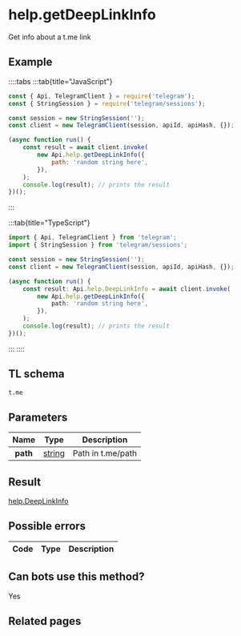 # help.getDeepLinkInfo

Get info about a t.me link

## Example

::::tabs
:::tab{title="JavaScript"}

```js
const { Api, TelegramClient } = require('telegram');
const { StringSession } = require('telegram/sessions');

const session = new StringSession('');
const client = new TelegramClient(session, apiId, apiHash, {});

(async function run() {
    const result = await client.invoke(
        new Api.help.getDeepLinkInfo({
            path: 'random string here',
        }),
    );
    console.log(result); // prints the result
})();
```

:::

:::tab{title="TypeScript"}

```ts
import { Api, TelegramClient } from 'telegram';
import { StringSession } from 'telegram/sessions';

const session = new StringSession('');
const client = new TelegramClient(session, apiId, apiHash, {});

(async function run() {
    const result: Api.help.DeepLinkInfo = await client.invoke(
        new Api.help.getDeepLinkInfo({
            path: 'random string here',
        }),
    );
    console.log(result); // prints the result
})();
```

:::
::::

## TL schema

```txt
t.me
```

## Parameters

|   Name   | Type                                            | Description       |
| :------: | ----------------------------------------------- | ----------------- |
| **path** | [string](https://core.telegram.org/type/string) | Path in t.me/path |

## Result

[help.DeepLinkInfo](https://core.telegram.org/type/help.DeepLinkInfo)

## Possible errors

| Code | Type | Description |
| :--: | ---- | ----------- |

## Can bots use this method?

Yes

## Related pages
